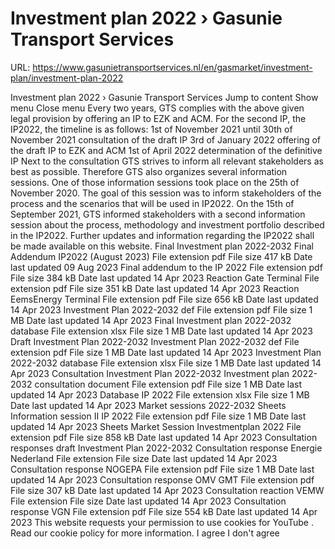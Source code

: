 # Investment plan 2022 › Gasunie Transport Services

URL: https://www.gasunietransportservices.nl/en/gasmarket/investment-plan/investment-plan-2022

Investment plan 2022 › Gasunie Transport Services
Jump to content
Show menu
Close menu
Every two years,
GTS
complies with the above given legal provision by offering an IP to EZK and ACM.
For the second IP, the IP2022, the timeline is as follows:
1st of November 2021 until 30th of November 2021
consultation of the draft IP
3rd of January 2022
offering of the draft IP to EZK and ACM
1st of April 2022
determination of the definitive IP
Next to the consultation
GTS
strives to inform all relevant stakeholders as best as possible. Therefore
GTS
also organizes several information sessions. One of those information sessions took place on the 25th of November 2020. The goal of this session was to inform stakeholders of the process and the scenarios that will be used in IP2022. On the 15th of September 2021,
GTS
informed stakeholders with a second information session about the process, methodology and investment
portfolio
described in the IP2022.
Further updates and information regarding the IP2022 shall be made available on this website.
Final Investment plan 2022-2032
Final Addendum IP2022 (August 2023)
File extension
pdf
File size
417 kB
Date last updated
09 Aug 2023
Final addendum to the IP 2022
File extension
pdf
File size
384 kB
Date last updated
14 Apr 2023
Reaction Gate Terminal
File extension
pdf
File size
351 kB
Date last updated
14 Apr 2023
Reaction EemsEnergy Terminal
File extension
pdf
File size
656 kB
Date last updated
14 Apr 2023
Investment Plan 2022-2032 def
File extension
pdf
File size
1 MB
Date last updated
14 Apr 2023
Final Investment plan 2022-2032 database
File extension
xlsx
File size
1 MB
Date last updated
14 Apr 2023
Draft Investment Plan 2022-2032
Investment Plan 2022-2032 def
File extension
pdf
File size
1 MB
Date last updated
14 Apr 2023
Investment Plan 2022-2032 database
File extension
xlsx
File size
1 MB
Date last updated
14 Apr 2023
Consultation Investment Plan 2022-2032
Investment plan 2022-2032 consultation document
File extension
pdf
File size
1 MB
Date last updated
14 Apr 2023
Database IP 2022
File extension
xlsx
File size
1 MB
Date last updated
14 Apr 2023
Market sessions 2022-2032
Sheets Information session II IP 2022
File extension
pdf
File size
1 MB
Date last updated
14 Apr 2023
Sheets Market Session Investmentplan 2022
File extension
pdf
File size
858 kB
Date last updated
14 Apr 2023
Consultation responses draft Investment Plan 2022-2032
Consultation response Energie Nederland
File extension
File size
Date last updated
14 Apr 2023
Consultation response NOGEPA
File extension
pdf
File size
1 MB
Date last updated
14 Apr 2023
Consultation response OMV GMT
File extension
pdf
File size
307 kB
Date last updated
14 Apr 2023
Consultation reaction VEMW
File extension
File size
Date last updated
14 Apr 2023
Consultation response VGN
File extension
pdf
File size
554 kB
Date last updated
14 Apr 2023
This website requests your permission to use cookies for
YouTube
. Read our
cookie policy
for more information.
I agree
I don't agree